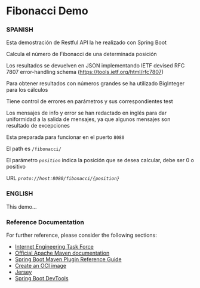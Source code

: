 # Fibonacci Demo

### SPANISH
 Esta demostración de Restful API la he realizado con Spring Boot
 
 Calcula el número de Fibonacci de una determinada posición
 
 Los resultados se devuelven en JSON implementando IETF devised RFC 7807 error-handling schema (https://tools.ietf.org/html/rfc7807) 
 
 Para obtener resultados con números grandes se ha utilizado BigInteger para los cálculos
 
 Tiene control de errores en parámetros y sus correspondientes test
 
 Los mensajes de info y error se han redactado en inglés para dar uniformidad a la salida de mensajes, ya que algunos mensajes son resultado de excepciones
 
 Esta preparada para funcionar en el puerto `8080`
 
 El path es `/fibonacci/`
 
 El parámetro _`position`_ indica la posición que se desea calcular, debe ser 0 o positivo
 
 URL _`proto://host:8080/fibonacci/{position}`_

### ENGLISH
 This demo...

### Reference Documentation
For further reference, please consider the following sections:

* [Internet Engineering Task Force](https://tools.ietf.org/html/rfc7807)
* [Official Apache Maven documentation](https://maven.apache.org/guides/index.html)
* [Spring Boot Maven Plugin Reference Guide](https://docs.spring.io/spring-boot/docs/2.3.4.RELEASE/maven-plugin/reference/html/)
* [Create an OCI image](https://docs.spring.io/spring-boot/docs/2.3.4.RELEASE/maven-plugin/reference/html/#build-image)
* [Jersey](https://docs.spring.io/spring-boot/docs/2.3.4.RELEASE/reference/htmlsingle/#boot-features-jersey)
* [Spring Boot DevTools](https://docs.spring.io/spring-boot/docs/2.3.4.RELEASE/reference/htmlsingle/#using-boot-devtools)

